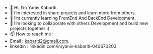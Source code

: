 - 👋 Hi, I’m Yaniv Kabariti.
- 👀 I’m interested in share projects and learn more from others.
- 🌱 I’m currently learning FrontEnd And BackEnd Development. 
- 💞️ I’m looking to collaborate with others Development and build new projects together :)
- 📫 How to reach me : 
- Email : kabariti2@gmail.com.
- linkedin : linkedin.com/in/yaniv-kabariti-040670203 
<!---
kabariti2/kabariti2 is a ✨ special ✨ repository because its `README.md` (this file) appears on your GitHub profile.
You can click the Preview link to take a look at your changes.
--->
